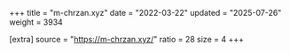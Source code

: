 +++
title = "m-chrzan.xyz"
date = "2022-03-22"
updated = "2025-07-26"
weight = 3934

[extra]
source = "https://m-chrzan.xyz/"
ratio = 28
size = 4
+++
